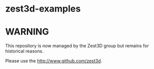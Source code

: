 zest3d-examples
===============

WARNING
=======
This repository is now managed by the Zest3D group but remains for historical reasons.

Please use the http://www.github.com/zest3d.
